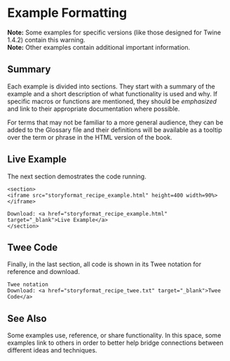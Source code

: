 # Example Formatting

<div class="alertbox warning"><strong>Note:</strong> Some examples for specific versions (like those designed for Twine 1.4.2) contain this warning.</div>

<div class="alertbox information"><strong>Note:</strong> Other examples contain additional important information.</div>

## Summary
Each example is divided into sections. They start with a summary of the example and a short description of what functionality is used and why. If specific macros or functions are mentioned, they should be *emphasized* and link to their appropriate documentation where possible.

For terms that may not be familiar to a more general audience, they can be added to the Glossary file and their definitions will be available as a tooltip over the term or phrase in the HTML version of the book.

## Live Example

The next section demostrates the code running.
```
<section>
<iframe src="storyformat_recipe_example.html" height=400 width=90%></iframe>

Download: <a href="storyformat_recipe_example.html" target="_blank">Live Example</a>
</section>
```

## Twee Code

Finally, in the last section, all code is shown in its Twee notation for reference and download.
```
Twee notation
Download: <a href="storyformat_recipe_twee.txt" target="_blank">Twee Code</a>
```

## See Also

Some examples use, reference, or share functionality. In this space, some examples link to others in order to better help bridge connections between different ideas and techniques.
